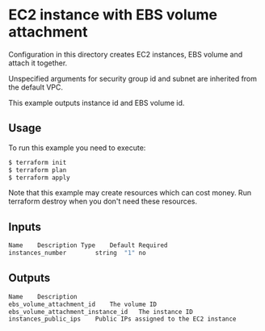 # EC2 instance with EBS volume attachment

Configuration in this directory creates EC2 instances, EBS volume and attach it together.

Unspecified arguments for security group id and subnet are inherited from the default VPC.

This example outputs instance id and EBS volume id.

## Usage

To run this example you need to execute:

```bash
$ terraform init
$ terraform plan
$ terraform apply
```

Note that this example may create resources which can cost money. Run terraform destroy when you don't need these resources.

## Inputs

```bash
Name	Description	Type	Default	Required
instances_number		string	"1"	no
```

## Outputs

```bash
Name	Description
ebs_volume_attachment_id	The volume ID
ebs_volume_attachment_instance_id	The instance ID
instances_public_ips	Public IPs assigned to the EC2 instance
```
